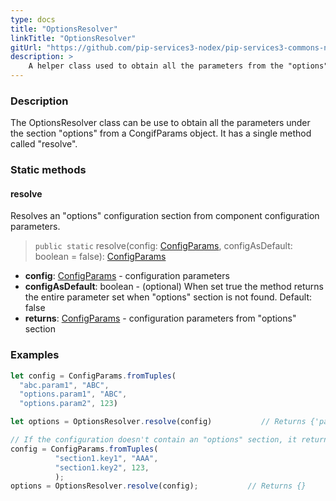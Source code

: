 ```yaml
---
type: docs
title: "OptionsResolver"
linkTitle: "OptionsResolver"
gitUrl: "https://github.com/pip-services3-nodex/pip-services3-commons-nodex"
description: > 
    A helper class used to obtain all the parameters from the "options" configuration section.
---
```

### Description
The OptionsResolver class can be use to obtain all the parameters under the section "options" from a CongifParams object. It has a single method called "resolve".

### Static methods

#### resolve
Resolves an "options" configuration section from component configuration parameters.

> `public static` resolve(config: [ConfigParams](../config_params), configAsDefault: boolean = false): [ConfigParams](../config_params)

- **config**: [ConfigParams](../config_params) - configuration parameters
- **configAsDefault**: boolean - (optional) When set true the method returns the entire parameter set when "options" section is not found. Default: false
- **returns**: [ConfigParams](../config_params) - configuration parameters from "options" section

### Examples

```typescript
let config = ConfigParams.fromTuples(
  "abc.param1", "ABC",
  "options.param1", "ABC",
  "options.param2", 123)

let options = OptionsResolver.resolve(config)           // Returns {'param1': 'ABC', 'param2': '123'}

// If the configuration doesn't contain an "options" section, it returns an empty ConfigParams object.
config = ConfigParams.fromTuples(
          "section1.key1", "AAA",
          "section1.key2", 123,
          );
options = OptionsResolver.resolve(config);           // Returns {}

```
